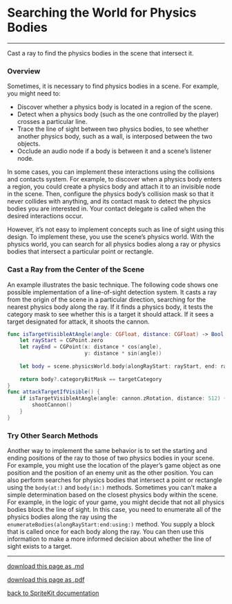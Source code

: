 # Searching the World for Physics Bodies

-----------------------

Cast a ray to find the physics bodies in the scene that intersect it.

### Overview

Sometimes, it is necessary to find physics bodies in a scene. For example, you might need to:

- Discover whether a physics body is located in a region of the scene.
- Detect when a physics body (such as the one controlled by the player) crosses a particular line.
- Trace the line of sight between two physics bodies, to see whether another physics body, such as a wall, is interposed between the two objects.
- Occlude an audio node if a body is between it and a scene’s listener node.

In some cases, you can implement these interactions using the collisions and contacts system. For example, to discover when a physics body enters a region, you could create a physics body and attach it to an invisible node in the scene. Then, configure the physics body’s collision mask so that it never collides with anything, and its contact mask to detect the physics bodies you are interested in. Your contact delegate is called when the desired interactions occur.

However, it’s not easy to implement concepts such as line of sight using this design. To implement these, you use the scene’s physics world. With the physics world, you can search for all physics bodies along a ray or physics bodies that intersect a particular point or rectangle.

### Cast a Ray from the Center of the Scene

An example illustrates the basic technique. The following code shows one possible implementation of a line-of-sight detection system. It casts a ray from the origin of the scene in a particular direction, searching for the nearest physics body along the ray. If it finds a physics body, it tests the category mask to see whether this is a target it should attack. If it sees a target designated for attack, it shoots the cannon.

```swift
func isTargetVisibleAtAngle(angle: CGFloat, distance: CGFloat) -> Bool {
    let rayStart = CGPoint.zero
    let rayEnd = CGPoint(x: distance * cos(angle),
                         y: distance * sin(angle))
    
    let body = scene.physicsWorld.body(alongRayStart: rayStart, end: rayEnd)
    
    return body?.categoryBitMask == targetCategory
}
func attackTargetIfVisible() {
    if isTargetVisibleAtAngle(angle: cannon.zRotation, distance: 512) {
        shootCannon()
    }
}
```

### Try Other Search Methods

Another way to implement the same behavior is to set the starting and ending positions of the ray to those of two physics bodies in your scene. For example, you might use the location of the player’s game object as one position and the position of an enemy unit as the other position.
You can also perform searches for physics bodies that intersect a point or rectangle using the `body(at:)` and `body(in:)` methods.
Sometimes you can’t make a simple determination based on the closest physics body within the scene. For example, in the logic of your game, you might decide that not all physics bodies block the line of sight. In this case, you need to enumerate all of the physics bodies along the ray using the `enumerateBodies(alongRayStart:end:using:)` method. You supply a block that is called once for each body along the ray. You can then use this information to make a more informed decision about whether the line of sight exists to a target.

--------------------------

[download this page as .md](https://raw.githubusercontent.com/retrokid/retrokid.github.io/master/tech_notes/spritekit_documentation/068-skphysicsworld-searching-the-world-for-physics-bodies.md)

[download this page as .pdf](https://github.com/retrokid/retrokid.github.io/raw/master/tech_notes/spritekit_documentation/068-skphysicsworld-searching-the-world-for-physics-bodies.pdf)

[back to SpriteKit documentation](./spritekit-documentation)
